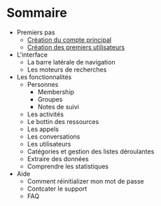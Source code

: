 # Sommaire

* Premiers pas
  * [Création du compte principal](create_account.md)
  * [Création des premiers utilisateurs](create_users.md)
* L'interface
  * La barre latérale de navigation
  * Les moteurs de recherches
* Les fonctionnalités
  * Personnes
    * Membership
    * Groupes
    * Notes de suivi
  * Les activités
  * Le bottin des ressources
  * Les appels 
  * Les conversations
  * Les utilisateurs
  * Catégories et gestion des listes déroulantes
  * Extraire des données
  * Comprendre les statistiques
* Aide
  * Comment réinitializer mon mot de passe
  * Contcater le support 
  * FAQ

 